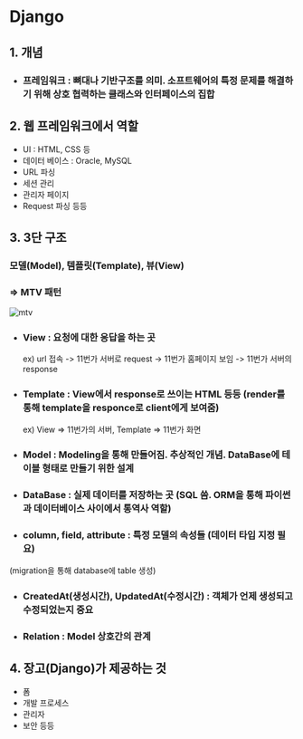 # Django

## 1. 개념
* ### 프레임워크 : 뼈대나 기반구조를 의미. 소프트웨어의 특정 문제를 해결하기 위해 상호 협력하는 클래스와 인터페이스의 집합  

## 2. 웹 프레임워크에서 역할
* UI : HTML, CSS 등  
* 데이터 베이스 : Oracle, MySQL  
* URL 파싱  
* 세션 관리  
* 관리자 페이지  
* Request 파싱 등등  

## 3. 3단 구조
### 모델(Model), 템플릿(Template), 뷰(View)  
### => MTV 패턴  
![mtv](https://user-images.githubusercontent.com/31130917/105035589-95d48e80-5a9e-11eb-913e-e1412a18c573.PNG)  
* ### View : 요청에 대한 응답을 하는 곳  
  ex) url 접속 -> 11번가 서버로 request -> 11번가 홈페이지 보임 -> 11번가 서버의 response  
* ### Template : View에서 response로 쓰이는 HTML 등등 (render를 통해 template을 responce로 client에게 보여줌)  
  ex) View => 11번가의 서버, Template => 11번가 화면  
* ### Model : Modeling을 통해 만들어짐. 추상적인 개념. DataBase에 테이블 형태로 만들기 위한 설계  
* ### DataBase : 실제 데이터를 저장하는 곳 (SQL 씀. ORM을 통해 파이썬과 데이터베이스 사이에서 통역사 역할)  
* ### column, field, attribute : 특정 모델의 속성들 (데이터 타입 지정 필요)  
(migration을 통해 database에 table 생성)  
* ### CreatedAt(생성시간), UpdatedAt(수정시간) : 객체가 언제 생성되고 수정되었는지 중요  
* ### Relation : Model 상호간의 관계  

## 4. 장고(Django)가 제공하는 것  
* 폼  
* 개발 프로세스  
* 관리자  
* 보안 등등
